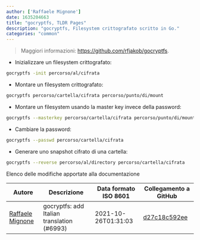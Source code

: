 ```yaml
---
author: ['Raffaele Mignone']
date: 1635204663
title: "gocryptfs, TLDR Pages"
description: "gocryptfs, Filesystem crittografato scritto in Go."
categories: "common"
---
```

> Maggiori informazioni: <https://github.com/rfjakob/gocryptfs>.

- Inizializzare un filesystem crittografato:

```bash
gocryptfs -init percorso/al/cifrata
```

- Montare un filesystem crittografato:

```bash
gocryptfs percorso/cartella/cifrata percorso/punto/di/mount
```

- Montare un filesystem usando la master key invece della password:

```bash
gocryptfs --masterkey percorso/cartella/cifrata percorso/punto/di/mount
```

- Cambiare la password:

```bash
gocryptfs --passwd percorso/cartella/cifrata
```

- Generare uno snapshot cifrato di una cartella:

```bash
gocryptfs --reverse percorso/al/directory percorso/cartella/cifrata
```
Elenco delle modifiche apportate alla documentazione


Autore | Descrizione | Data formato ISO 8601 | Collegamento a GitHub
------|-----|-----|-----
[Raffaele Mignone](mailto:github@norangeb.it) | gocryptfs: add Italian translation (#6993) | 2021-10-26T01:31:03 | [d27c18c592ee](https://github.com/tldr-pages/tldr/commit/d27c18c592ee5a26097565b44c08aa8325967b75)

